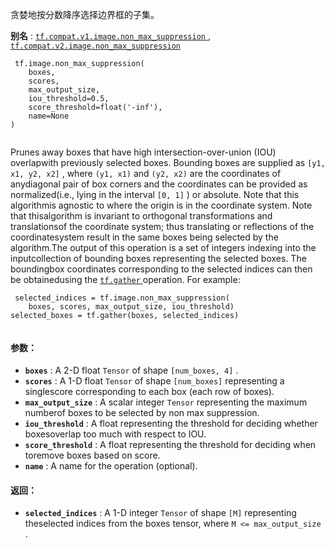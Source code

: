 贪婪地按分数降序选择边界框的子集。

**别名** : [ `tf.compat.v1.image.non_max_suppression` ](/api_docs/python/tf/image/non_max_suppression), [ `tf.compat.v2.image.non_max_suppression` ](/api_docs/python/tf/image/non_max_suppression)

```
 tf.image.non_max_suppression(
    boxes,
    scores,
    max_output_size,
    iou_threshold=0.5,
    score_threshold=float('-inf'),
    name=None
)
 
```

Prunes away boxes that have high intersection-over-union (IOU) overlapwith previously selected boxes.  Bounding boxes are supplied as `[y1, x1, y2, x2]` , where  `(y1, x1)`  and  `(y2, x2)`  are the coordinates of anydiagonal pair of box corners and the coordinates can be provided as normalized(i.e., lying in the interval  `[0, 1]` ) or absolute.  Note that this algorithmis agnostic to where the origin is in the coordinate system.  Note that thisalgorithm is invariant to orthogonal transformations and translationsof the coordinate system; thus translating or reflections of the coordinatesystem result in the same boxes being selected by the algorithm.The output of this operation is a set of integers indexing into the inputcollection of bounding boxes representing the selected boxes.  The boundingbox coordinates corresponding to the selected indices can then be obtainedusing the [ `tf.gather` ](https://tensorflow.google.cn/api_docs/python/tf/gather) operation.  For example:

```
 selected_indices = tf.image.non_max_suppression(
    boxes, scores, max_output_size, iou_threshold)
selected_boxes = tf.gather(boxes, selected_indices)
 
```

#### 参数：
- **`boxes`** : A 2-D float  `Tensor`  of shape  `[num_boxes, 4]` .
- **`scores`** : A 1-D float  `Tensor`  of shape  `[num_boxes]`  representing a singlescore corresponding to each box (each row of boxes).
- **`max_output_size`** : A scalar integer  `Tensor`  representing the maximum numberof boxes to be selected by non max suppression.
- **`iou_threshold`** : A float representing the threshold for deciding whether boxesoverlap too much with respect to IOU.
- **`score_threshold`** : A float representing the threshold for deciding when toremove boxes based on score.
- **`name`** : A name for the operation (optional).


#### 返回：
- **`selected_indices`** : A 1-D integer  `Tensor`  of shape  `[M]`  representing theselected indices from the boxes tensor, where  `M <= max_output_size` .
